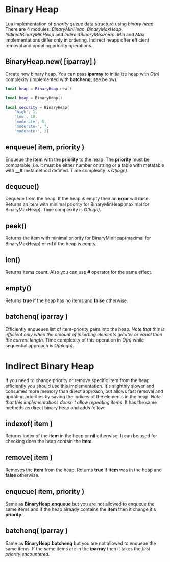 Binary Heap
===========

Lua implementation of *priority queue* data structure using *binary heap*. There are 4 modules: *BinaryMinHeap*, *BinaryMaxHeap*, *IndirectBinaryMinHeap* and *IndirectBinaryMaxHeap*.
*Min* and *Max* implementations differ only in ordering. Indirect heaps offer efficient removal and updating priority operations.

BinaryHeap.new( [iparray] )
---------------------------
Create new binary heap. You can pass **iparray** to initialize heap with *O(n)* complexity (implemented with **batchenq**, see below).

```lua
local heap = BinaryHeap.new()
```

```lua
local heap = BinaryHeap()
```

```lua
local security = BinaryHeap{ 
	'high', 1, 
	'low', 10, 
	'moderate', 5, 
	'moderate-', 7, 
	'moderate+', 3}
```

enqueue( item, priority )
-------------------------
Enqueue the **item** with the **priority** to the heap. The **priority** must be comparable, i.e. it must be either number or string or a table with metatable with **__lt** metamethod defined. Time complexity is *O(logn)*.

dequeue()
---------
Dequeue from the heap. If the heap is empty then an **error** will raise. Returns an item with minimal priority for BinaryMinHeap(maximal for BinaryMaxHeap). Time complexity is *O(logn)*.

peek()
------
Returns the item with minimal priority for BinaryMinHeap(maximal for BinaryMaxHeap) or **nil** if the heap is empty.

len()
-----
Returns items count. Also you can use **#** operator for the same effect.

empty()
-------
Returns **true** if the heap has no items and **false** otherwise.

batchenq( iparray )
-------------------
Efficiently enqueues list of item-priority pairs into the heap. *Note that this is efficient only when the amount of inserting elements greater or equal than the current length*. Time complexity of this operation in *O(n)* while sequential approach is *O(nlogn)*.


Indirect Binary Heap
====================
If you need to change priority or remove specific item from the heap efficiently you should use this implementation. It's slighthly slower and consumes more memory than direct approach, but allows fast removal and updating priorities by saving the indices of the elements in the heap. *Note that this implementations doesn't allow repeating items*. It has the same methods as direct binary heap and adds follow:

indexof( item )
---------------
Returns index of the **item** in the heap or **nil** otherwise. It can be used for checking does the heap contain the **item**.

remove( item )
--------------
Removes the **item** from the heap. Returns **true** if **item** was in the heap and **false** otherwise.

enqueue( item, priority )
-------------------------
Same as **BinaryHeap.enqueue** but you are not allowed to enqueue the same items and if the heap already contains the **item** then it change it's **priority**.

batchenq( iparray )
-------------------
Same as **BinaryHeap.batchenq** but you are not allowed to enqueue the same items. If the same items are in the **iparray** then it takes the *first priority encountered*.
